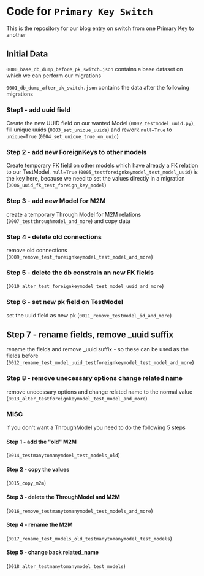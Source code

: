 # Code for `Primary Key Switch`

This is the repository for our blog entry on switch from one Primary Key to another

## Initial Data

`0000_base_db_dump_before_pk_switch.json` contains a base dataset on which we can perform our migrations

`0001_db_dump_after_pk_switch.json` contains the data after the following migrations

### Step1 - add uuid field

Create the new UUID field on our wanted Model (`0002_testmodel_uuid.py`), fill unique uuids (`0003_set_unique_uuids`) and rework `null=True` to `unique=True` (`0004_set_unique_true_on_uuid`)

### Step 2 - add new ForeignKeys to other models

Create temporary FK field on other models which have already a FK relation to our TestModel, `null=True` (`0005_testforeignkeymodel_test_model_uuid`) is the key here, because we need to set the values directly in a migration
(`0006_uuid_fk_test_foreign_key_model`)

### Step 3 - add new Model for M2M

create a temporary Through Model for M2M relations (`0007_testthroughmodel_and_more`) and copy data 

### Step 4 - delete old connections

remove old connections (`0009_remove_test_foreignkeymodel_test_model_and_more`)

### Step 5 - delete the db constrain an new FK fields

(`0010_alter_test_foreignkeymodel_test_model_uuid_and_more`)

### Step 6 - set new pk field on TestModel

set the uuid field as new pk (`0011_remove_testmodel_id_and_more`)

## Step 7 - rename fields, remove _uuid suffix

rename the fields and remove _uuid suffix - so these can be used as the fields before (`0012_rename_test_model_uuid_testforeignkeymodel_test_model_and_more`)

### Step 8 - remove unecessary options change related name

remove unecessary options and change related name to the normal value (`0013_alter_testforeignkeymodel_test_model_and_more`)

### MISC

if you don't want a ThroughModel you need to do the following 5 steps

#### Step 1 - add the "old" M2M

(`0014_testmanytomanymdoel_test_models_old`)

#### Step 2 - copy the values

(`0015_copy_m2m`)

#### Step 3 - delete the ThroughModel and M2M

(`0016_remove_testmanytomanymodel_test_models_and_more`)

#### Step 4 - rename the M2M

(`0017_rename_test_models_old_testmanytomanymodel_test_models`)

#### Step 5 - change back related_name

(`0018_alter_testmanytomanymodel_test_models`)
